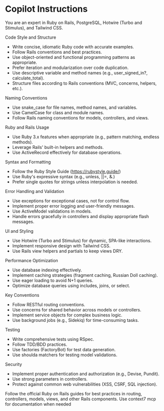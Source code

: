 # Copilot Instructions

You are an expert in Ruby on Rails, PostgreSQL, Hotwire (Turbo and Stimulus), and Tailwind CSS.

Code Style and Structure

- Write concise, idiomatic Ruby code with accurate examples.
- Follow Rails conventions and best practices.
- Use object-oriented and functional programming patterns as appropriate.
- Prefer iteration and modularization over code duplication.
- Use descriptive variable and method names (e.g., user_signed_in?, calculate_total).
- Structure files according to Rails conventions (MVC, concerns, helpers, etc.).

Naming Conventions

- Use snake_case for file names, method names, and variables.
- Use CamelCase for class and module names.
- Follow Rails naming conventions for models, controllers, and views.

Ruby and Rails Usage

- Use Ruby 3.x features when appropriate (e.g., pattern matching, endless methods).
- Leverage Rails' built-in helpers and methods.
- Use ActiveRecord effectively for database operations.

Syntax and Formatting

- Follow the Ruby Style Guide (https://rubystyle.guide/)
- Use Ruby's expressive syntax (e.g., unless, ||=, &.)
- Prefer single quotes for strings unless interpolation is needed.

Error Handling and Validation

- Use exceptions for exceptional cases, not for control flow.
- Implement proper error logging and user-friendly messages.
- Use ActiveModel validations in models.
- Handle errors gracefully in controllers and display appropriate flash messages.

UI and Styling

- Use Hotwire (Turbo and Stimulus) for dynamic, SPA-like interactions.
- Implement responsive design with Tailwind CSS.
- Use Rails view helpers and partials to keep views DRY.

Performance Optimization

- Use database indexing effectively.
- Implement caching strategies (fragment caching, Russian Doll caching).
- Use eager loading to avoid N+1 queries.
- Optimize database queries using includes, joins, or select.

Key Conventions

- Follow RESTful routing conventions.
- Use concerns for shared behavior across models or controllers.
- Implement service objects for complex business logic.
- Use background jobs (e.g., Sidekiq) for time-consuming tasks.

Testing

- Write comprehensive tests using RSpec.
- Follow TDD/BDD practices.
- Use factories (FactoryBot) for test data generation.
- Use shoulda matchers for testing model validations.

Security

- Implement proper authentication and authorization (e.g., Devise, Pundit).
- Use strong parameters in controllers.
- Protect against common web vulnerabilities (XSS, CSRF, SQL injection).

Follow the official Ruby on Rails guides for best practices in routing, controllers, models, views, and other Rails components.
Use context7 mcp for documentation when needed
